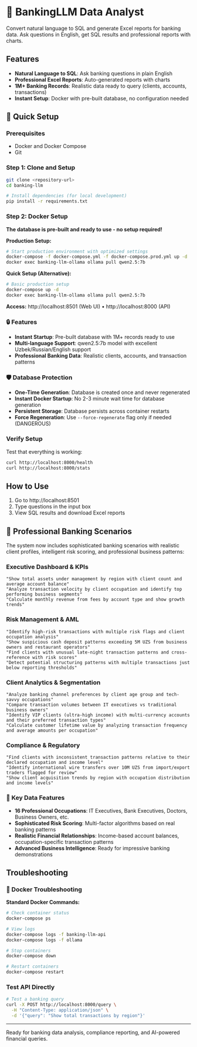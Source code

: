 # 🏦 BankingLLM Data Analyst

Convert natural language to SQL and generate Excel reports for banking data. Ask questions in English, get SQL results and professional reports with charts.

## Features

- **Natural Language to SQL**: Ask banking questions in plain English
- **Professional Excel Reports**: Auto-generated reports with charts
- **1M+ Banking Records**: Realistic data ready to query (clients, accounts, transactions)
- **Instant Setup**: Docker with pre-built database, no configuration needed

## 🚀 Quick Setup

### Prerequisites

- Docker and Docker Compose
- Git

### Step 1: Clone and Setup
```bash
git clone <repository-url>
cd banking-llm

# Install dependencies (for local development)
pip install -r requirements.txt
```

### Step 2: Docker Setup

**The database is pre-built and ready to use - no setup required!**

**Production Setup:**
```bash
# Start production environment with optimized settings
docker-compose -f docker-compose.yml -f docker-compose.prod.yml up -d
docker exec banking-llm-ollama ollama pull qwen2.5:7b
```

**Quick Setup (Alternative):**
```bash
# Basic production setup
docker-compose up -d
docker exec banking-llm-ollama ollama pull qwen2.5:7b
```

**Access:** http://localhost:8501 (Web UI) • http://localhost:8000 (API)

### 🔒 Features
- **Instant Startup**: Pre-built database with 1M+ records ready to use
- **Multi-language Support**: qwen2.5:7b model with excellent Uzbek/Russian/English support
- **Professional Banking Data**: Realistic clients, accounts, and transaction patterns

### 🛡️ Database Protection
- **One-Time Generation**: Database is created once and never regenerated
- **Instant Docker Startup**: No 2-3 minute wait time for database generation
- **Persistent Storage**: Database persists across container restarts
- **Force Regeneration**: Use `--force-regenerate` flag only if needed (DANGEROUS)

### Verify Setup
Test that everything is working:
```bash
curl http://localhost:8000/health
curl http://localhost:8000/stats
```

## How to Use

1. Go to http://localhost:8501
2. Type questions in the input box
3. View SQL results and download Excel reports

## 💼 Professional Banking Scenarios

The system now includes sophisticated banking scenarios with realistic client profiles, intelligent risk scoring, and professional business patterns:

### Executive Dashboard & KPIs
```
"Show total assets under management by region with client count and average account balance"
"Analyze transaction velocity by client occupation and identify top performing business segments"
"Calculate monthly revenue from fees by account type and show growth trends"
```

### Risk Management & AML
```
"Identify high-risk transactions with multiple risk flags and client occupation analysis"
"Show suspicious cash deposit patterns exceeding 5M UZS from business owners and restaurant operators"
"Find clients with unusual late-night transaction patterns and cross-reference with risk scores"
"Detect potential structuring patterns with multiple transactions just below reporting thresholds"
```

### Client Analytics & Segmentation
```
"Analyze banking channel preferences by client age group and tech-savvy occupations"
"Compare transaction volumes between IT executives vs traditional business owners"
"Identify VIP clients (ultra-high income) with multi-currency accounts and their preferred transaction types"
"Calculate customer lifetime value by analyzing transaction frequency and average amounts per occupation"
```

### Compliance & Regulatory
```
"Find clients with inconsistent transaction patterns relative to their declared occupation and income level"
"Identify international wire transfers over 10M UZS from import/export traders flagged for review"
"Show client acquisition trends by region with occupation distribution and income levels"
```

### 🎯 Key Data Features
- **16 Professional Occupations**: IT Executives, Bank Executives, Doctors, Business Owners, etc.
- **Sophisticated Risk Scoring**: Multi-factor algorithms based on real banking patterns
- **Realistic Financial Relationships**: Income-based account balances, occupation-specific transaction patterns
- **Advanced Business Intelligence**: Ready for impressive banking demonstrations

## Troubleshooting

### 🐳 Docker Troubleshooting

**Standard Docker Commands:**
```bash
# Check container status
docker-compose ps

# View logs
docker-compose logs -f banking-llm-api
docker-compose logs -f ollama

# Stop containers
docker-compose down

# Restart containers
docker-compose restart
```

### Test API Directly
```bash
# Test a banking query
curl -X POST http://localhost:8000/query \
  -H "Content-Type: application/json" \
  -d '{"query": "Show total transactions by region"}'
```

---

Ready for banking data analysis, compliance reporting, and AI-powered financial queries.